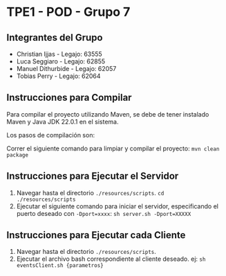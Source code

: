 # TPE1 - POD - Grupo 7

## Integrantes del Grupo
- Christian Ijjas - Legajo: 63555
- Luca Seggiaro - Legajo: 62855
- Manuel Dithurbide - Legajo: 62057
- Tobias Perry - Legajo: 62064

## Instrucciones para Compilar

Para compilar el proyecto utilizando Maven, se debe de tener instalado Maven y Java JDK 22.0.1 en el sistema. 

Los pasos de compilación son:

Correr el siguiente comando para limpiar y compilar el proyecto:
   ```mvn clean package```


## Instrucciones para Ejecutar el Servidor

1. Navegar hasta el directorio `./resources/scripts`.
   ```cd ./resources/scripts```
3. Ejecutar el siguiente comando para iniciar el servidor, especificando el puerto deseado con `-Dport=xxxx`:
   ```sh server.sh -Dport=XXXXX```

## Instrucciones para Ejecutar cada Cliente

1. Navegar hasta el directorio `./resources/scripts`.
2. Ejecutar el archivo bash correspondiente al cliente deseado.
ej: ```sh eventsClient.sh {parametros}```

